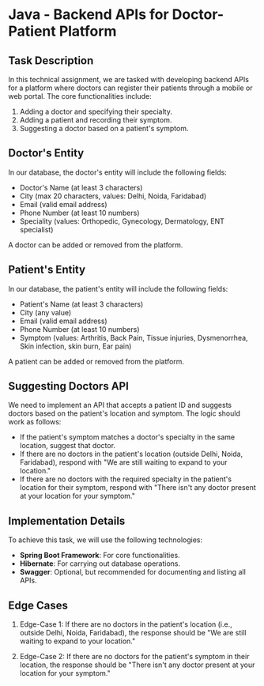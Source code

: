 # Java - Backend APIs for Doctor-Patient Platform

## Task Description

In this technical assignment, we are tasked with developing backend APIs for a platform where doctors can register their patients through a mobile or web portal. The core functionalities include:

1. Adding a doctor and specifying their specialty.
2. Adding a patient and recording their symptom.
3. Suggesting a doctor based on a patient's symptom.

## Doctor's Entity

In our database, the doctor's entity will include the following fields:

- Doctor's Name (at least 3 characters)
- City (max 20 characters, values: Delhi, Noida, Faridabad)
- Email (valid email address)
- Phone Number (at least 10 numbers)
- Speciality (values: Orthopedic, Gynecology, Dermatology, ENT specialist)

A doctor can be added or removed from the platform.

## Patient's Entity

In our database, the patient's entity will include the following fields:

- Patient's Name (at least 3 characters)
- City (any value)
- Email (valid email address)
- Phone Number (at least 10 numbers)
- Symptom (values: Arthritis, Back Pain, Tissue injuries, Dysmenorrhea, Skin infection, skin burn, Ear pain)

A patient can be added or removed from the platform.

## Suggesting Doctors API

We need to implement an API that accepts a patient ID and suggests doctors based on the patient's location and symptom. The logic should work as follows:

- If the patient's symptom matches a doctor's specialty in the same location, suggest that doctor.
- If there are no doctors in the patient's location (outside Delhi, Noida, Faridabad), respond with "We are still waiting to expand to your location."
- If there are no doctors with the required specialty in the patient's location for their symptom, respond with "There isn't any doctor present at your location for your symptom."

## Implementation Details

To achieve this task, we will use the following technologies:

- **Spring Boot Framework**: For core functionalities.
- **Hibernate**: For carrying out database operations.
- **Swagger**: Optional, but recommended for documenting and listing all APIs.

## Edge Cases

1. Edge-Case 1: If there are no doctors in the patient's location (i.e., outside Delhi, Noida, Faridabad), the response should be "We are still waiting to expand to your location."

2. Edge-Case 2: If there are no doctors for the patient's symptom in their location, the response should be "There isn't any doctor present at your location for your symptom."
